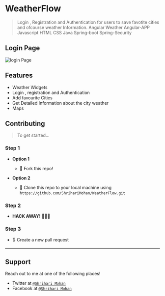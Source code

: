 # WeatherFlow
> Login , Registration and Authentication for users to save favotite cities and ofcourse weather Information.
> Angular Weather Angular-APP Javascript HTML CSS Java Spring-boot Spring-Security 

## Login Page
<img src ="https://drive.google.com/file/d/1DQuqNs5myFMjjY2ZuKBFC-REXwAGWfTc/view?usp=sharing" alt = "login Page"> 


## Features
- Weather Widgets
- Login , registration and Authentication
- Add favourite Cities
- Get Detailed Information about the city weather
- Maps

## Contributing

> To get started...

### Step 1

- **Option 1**
    - 🍴 Fork this repo!

- **Option 2**
    - 👯 Clone this repo to your local machine using `https://github.com/ShrihariMohan/WeatherFlow.git`

### Step 2

- **HACK AWAY!** 🔨🔨🔨

### Step 3

- 🔃 Create a new pull request

---

## Support

Reach out to me at one of the following places!

- Twitter at <a href="https://twitter.com/papashrihari" target="_blank"> `@Shrihari Mohan`</a>
- Facebook at <a href="https://www.facebook.com/shriharipapa" target="_blank"> `@Shrihari Mohan`</a>
 
